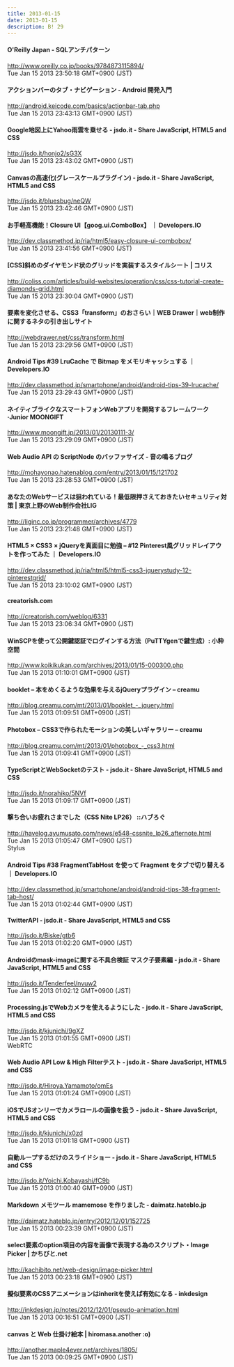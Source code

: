 ```yaml
---
title: 2013-01-15
date: 2013-01-15
description: B! 29
---
```


#### O'Reilly Japan - SQLアンチパターン
http://www.oreilly.co.jp/books/9784873115894/<br>
Tue Jan 15 2013 23:50:18 GMT+0900 (JST)<br>


#### アクションバーのタブ・ナビゲーション - Android 開発入門
http://android.keicode.com/basics/actionbar-tab.php<br>
Tue Jan 15 2013 23:43:13 GMT+0900 (JST)<br>


#### Google地図上にYahoo雨雲を乗せる - jsdo.it - Share JavaScript, HTML5 and CSS
http://jsdo.it/honjo2/sG3X<br>
Tue Jan 15 2013 23:43:02 GMT+0900 (JST)<br>


#### Canvasの高速化(グレースケールプラグイン) - jsdo.it - Share JavaScript, HTML5 and CSS
http://jsdo.it/bluesbug/neQW<br>
Tue Jan 15 2013 23:42:46 GMT+0900 (JST)<br>


#### お手軽高機能！Closure UI【goog.ui.ComboBox】 ｜ Developers.IO
http://dev.classmethod.jp/ria/html5/easy-closure-ui-combobox/<br>
Tue Jan 15 2013 23:41:56 GMT+0900 (JST)<br>


####   [CSS]斜めのダイヤモンド状のグリッドを実装するスタイルシート | コリス
http://coliss.com/articles/build-websites/operation/css/css-tutorial-create-diamonds-grid.html<br>
Tue Jan 15 2013 23:30:04 GMT+0900 (JST)<br>


#### 要素を変化させる、CSS3「transform」のおさらい｜WEB Drawer｜web制作に関するネタの引き出しサイト
http://webdrawer.net/css/transform.html<br>
Tue Jan 15 2013 23:29:56 GMT+0900 (JST)<br>


#### Android Tips #39 LruCache で Bitmap をメモリキャッシュする ｜ Developers.IO
http://dev.classmethod.jp/smartphone/android/android-tips-39-lrucache/<br>
Tue Jan 15 2013 23:29:43 GMT+0900 (JST)<br>


#### ネイティブライクなスマートフォンWebアプリを開発するフレームワーク·Junior MOONGIFT
http://www.moongift.jp/2013/01/20130111-3/<br>
Tue Jan 15 2013 23:29:09 GMT+0900 (JST)<br>


#### Web Audio API の ScriptNode のバッファサイズ - 音の鳴るブログ
http://mohayonao.hatenablog.com/entry/2013/01/15/121702<br>
Tue Jan 15 2013 23:28:53 GMT+0900 (JST)<br>


#### あなたのWebサービスは狙われている！最低限押さえておきたいセキュリティ対策 | 東京上野のWeb制作会社LIG
http://liginc.co.jp/programmer/archives/4779<br>
Tue Jan 15 2013 23:21:48 GMT+0900 (JST)<br>


#### HTML5 × CSS3 × jQueryを真面目に勉強 – #12 Pinterest風グリッドレイアウトを作ってみた ｜ Developers.IO
http://dev.classmethod.jp/ria/html5/html5-css3-jquerystudy-12-pinterestgrid/<br>
Tue Jan 15 2013 23:10:02 GMT+0900 (JST)<br>


#### creatorish.com
http://creatorish.com/weblog/6331<br>
Tue Jan 15 2013 23:06:34 GMT+0900 (JST)<br>


#### WinSCPを使って公開鍵認証でログインする方法（PuTTYgenで鍵生成）: 小粋空間
http://www.koikikukan.com/archives/2013/01/15-000300.php<br>
Tue Jan 15 2013 01:10:01 GMT+0900 (JST)<br>


#### booklet – 本をめくるような効果を与えるjQueryプラグイン – creamu
http://blog.creamu.com/mt/2013/01/booklet_-_jquery.html<br>
Tue Jan 15 2013 01:09:51 GMT+0900 (JST)<br>


#### Photobox – CSS3で作られたモーションの美しいギャラリー – creamu
http://blog.creamu.com/mt/2013/01/photobox_-_css3.html<br>
Tue Jan 15 2013 01:09:41 GMT+0900 (JST)<br>


#### TypeScriptとWebSocketのテスト - jsdo.it - Share JavaScript, HTML5 and CSS
http://jsdo.it/norahiko/5NVf<br>
Tue Jan 15 2013 01:09:17 GMT+0900 (JST)<br>


#### 撃ち合いお疲れさまでした（CSS Nite LP26） ::ハブろぐ
http://havelog.ayumusato.com/news/e548-cssnite_lp26_afternote.html<br>
Tue Jan 15 2013 01:05:47 GMT+0900 (JST)<br>
Stylus


#### Android Tips #38 FragmentTabHost を使って Fragment をタブで切り替える ｜ Developers.IO
http://dev.classmethod.jp/smartphone/android/android-tips-38-fragment-tab-host/<br>
Tue Jan 15 2013 01:02:44 GMT+0900 (JST)<br>


#### TwitterAPI - jsdo.it - Share JavaScript, HTML5 and CSS
http://jsdo.it/Biske/gtb6<br>
Tue Jan 15 2013 01:02:20 GMT+0900 (JST)<br>


#### Androidのmask-imageに関する不具合検証 マスク子要素編 - jsdo.it - Share JavaScript, HTML5 and CSS
http://jsdo.it/Tenderfeel/nvuw2<br>
Tue Jan 15 2013 01:02:12 GMT+0900 (JST)<br>


#### Processing.jsでWebカメラを使えるようにした - jsdo.it - Share JavaScript, HTML5 and CSS
http://jsdo.it/kjunichi/9gXZ<br>
Tue Jan 15 2013 01:01:55 GMT+0900 (JST)<br>
WebRTC


#### Web Audio API Low & High Filterテスト - jsdo.it - Share JavaScript, HTML5 and CSS
http://jsdo.it/Hiroya.Yamamoto/omEs<br>
Tue Jan 15 2013 01:01:24 GMT+0900 (JST)<br>


#### iOSでJSオンリーでカメラロールの画像を扱う - jsdo.it - Share JavaScript, HTML5 and CSS
http://jsdo.it/kjunichi/x0zd<br>
Tue Jan 15 2013 01:01:18 GMT+0900 (JST)<br>


#### 自動ループするだけのスライドショー - jsdo.it - Share JavaScript, HTML5 and CSS
http://jsdo.it/Yoichi.Kobayashi/fC9b<br>
Tue Jan 15 2013 01:00:40 GMT+0900 (JST)<br>


#### Markdown メモツール mamemose を作りました - daimatz.hateblo.jp
http://daimatz.hateblo.jp/entry/2012/12/01/152725<br>
Tue Jan 15 2013 00:23:39 GMT+0900 (JST)<br>


#### select要素のoption項目の内容を画像で表現する為のスクリプト・Image Picker | かちびと.net
http://kachibito.net/web-design/image-picker.html<br>
Tue Jan 15 2013 00:23:18 GMT+0900 (JST)<br>


#### 擬似要素のCSSアニメーションはinheritを使えば有効になる - inkdesign
http://inkdesign.jp/notes/2012/12/01/pseudo-animation.html<br>
Tue Jan 15 2013 00:16:51 GMT+0900 (JST)<br>


#### canvas と Web 仕掛け絵本 | hiromasa.another :o)	
http://another.maple4ever.net/archives/1805/<br>
Tue Jan 15 2013 00:09:25 GMT+0900 (JST)<br>


